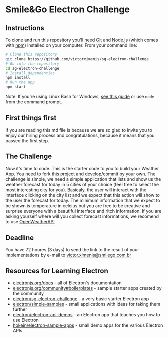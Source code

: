 # Smile&Go Electron Challenge

## Instructions

To clone and run this repository you'll need [Git](https://git-scm.com) and [Node.js](https://nodejs.org/en/download/) (which comes with [npm](http://npmjs.com)) installed on your computer. From your command line:

```bash
# Clone this repository
git clone https://github.com/victorximenis/sg-electron-challenge
# Go into the repository
cd sg-electron-challenge
# Install dependencies
npm install
# Run the app
npm start
```

Note: If you're using Linux Bash for Windows, [see this guide](https://www.howtogeek.com/261575/how-to-run-graphical-linux-desktop-applications-from-windows-10s-bash-shell/) or use `node` from the command prompt.


## First things first

If you are reading this md file is because we are so glad to invite you to enjoy our hiring process and congratulations, because it means that you passed the first step.

## The Challenge

Now it's time to code. This is the starter code to you to build your Weather App. You need to fork this project and develop/commit by your own. The challenge is simple, we need a simple application that lists and show us the weather forecast for today in 5 cities of your choice (feel free to select the most interesting city for you). Basicaly, the user will interact with the interface clicking on the city list and we expect that this action will show to the user the forecast for today. The minimum information that we expect to be shown is temperature in celcius but you are free to be creative and surprise everyone with a beautiful interface and ritch information.
If you are asking yourself where will you collect forecast informations, we recomend to use [OpenWeatherAPI](https://openweathermap.org/api)

## Deadline
You have 72 houres (3 days) to send the link to the result of your implementations by e-mail to victor.ximenis@smilego.com.br

## Resources for Learning Electron

- [electronjs.org/docs](https://electronjs.org/docs) - all of Electron's documentation
- [electronjs.org/community#boilerplates](https://electronjs.org/community#boilerplates) - sample starter apps created by the community
- [electron/sg-electron-challenge](https://github.com/electron/sg-electron-challenge) - a very basic starter Electron app
- [electron/simple-samples](https://github.com/electron/simple-samples) - small applications with ideas for taking them further
- [electron/electron-api-demos](https://github.com/electron/electron-api-demos) - an Electron app that teaches you how to use Electron
- [hokein/electron-sample-apps](https://github.com/hokein/electron-sample-apps) - small demo apps for the various Electron APIs
